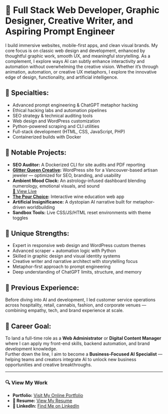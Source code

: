 # 🚀 Full Stack Web Developer, Graphic Designer, Creative Writer, and Aspiring Prompt Engineer

I build immersive websites, mobile-first apps, and clean visual brands. My core focus is on classic web design and development, enhanced by thoughtful graphic work, smooth UX, and meaningful storytelling. As a complement, I explore ways AI can subtly enhance interactivity and automation without overwhelming the creative vision. Whether it’s through animation, automation, or creative UX metaphors, I explore the innovative edge of design, functionality, and artificial intelligence.

## 🧠 Specialties:
- Advanced prompt engineering & ChatGPT metaphor hacking  
- Ethical hacking labs and automation pipelines  
- SEO strategy & technical auditing tools  
- Web design and WordPress customization  
- Python-powered scraping and CLI utilities  
- Full-stack development (HTML, CSS, JavaScript, PHP)  
- Containerized builds with Docker  

## 💼 Notable Projects:
- **SEO Auditor:** A Dockerized CLI for site audits and PDF reporting  
- **[Glitter Queen Creative](https://glitterqueencreative.ca):** WordPress site for a Vancouver-based artisan jeweler — optimized for SEO, branding, and usability  
- **Ambient Mood Clock:** An astrology-infused dashboard blending numerology, emotional visuals, and sound  
  [🗿 View Live](https://robert-calvin-dev.github.io/mysticclock/personlization.html)  
- **[The Pour Choice](https://robert-calvin-dev.github.io/the-pour-choice/):** Interactive wine education web app  
- **Artificial Insignificance:** A dystopian AI narrative built for metaphor-driven worldbuilding  
- **Sandbox Tools:** Live CSS/JS/HTML reset environments with theme toggles  

## 🌟 Unique Strengths:
- Expert in responsive web design and WordPress custom themes  
- Advanced scraper + automation logic with Python  
- Skilled in graphic design and visual identity systems  
- Creative writer and narrative architect with storytelling focus  
- Metaphor-first approach to prompt engineering  
- Deep understanding of ChatGPT limits, structure, and memory  

## 💼 Previous Experience:
Before diving into AI and development, I led customer service operations across hospitality, retail, cannabis, fashion, and corporate venues — combining empathy, tech, and brand experience at scale.

## 🎯 Career Goal:
To land a full-time role as a **Web Administrator** or **Digital Content Manager** where I can apply my front-end skills, backend automation, and brand development knowledge.  
Further down the line, I aim to become a **Business-Focused AI Specialist** — helping teams and creators integrate AI to unlock new business opportunities and creative breakthroughs.

---

### 🔍 View My Work  
- **Portfolio:** [Visit My Online Portfolio](https://robert-calvin-dev.github.io/portfolio/index.html)  
- **📄 Resume:** [View My Resume](https://www.canva.com/design/DAGj39bTAbc/hGjmIK2Ti9gGav9xXCP6MA/view?utm_content=DAGj39bTAbc&utm_campaign=designshare&utm_medium=link2&utm_source=uniquelinks&utlId=h9f94c128a2)  
- **🔗 LinkedIn:** [Find Me on LinkedIn](https://www.linkedin.com/in/robert-mitchell-694207316)

<!---
robert-calvin-dev/robert-calvin-dev is a ✨ special ✨ repository because its `README.md` (this file) appears on your GitHub profile.
You can click the Preview link to take a look at your changes.
--->


